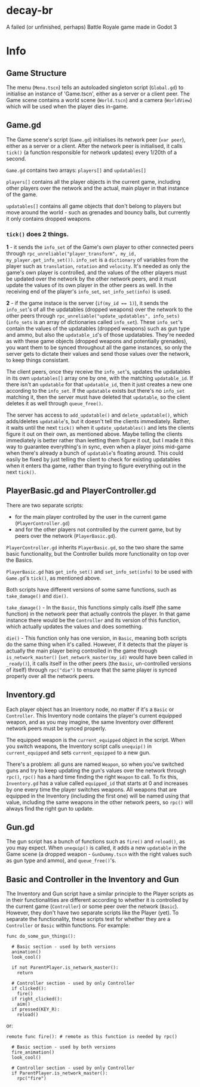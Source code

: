 # decay-br
A failed (or unfinished, perhaps) Battle Royale game made in Godot 3

# Info

## Game Structure

The menu (`Menu.tscn`) tells an autoloaded singleton script (`Global.gd`) to initialise an instance of 'Game.tscn', either as a server or a client peer. The Game scene contains a world scene (`World.tscn`) and a camera (`WorldView`) which will be used when the player dies in-game.

## Game.gd

The Game scene's script (`Game.gd`) initialises its network peer (`var peer`), either as a server or a client. After the network peer is initialised, it calls `tick()` (a function responsible for network updates) every 1/20th of a second.

`Game.gd` contains two arrays: `players[]` and `updatables[]`

`players[]` contains all the player objects in the current game, including other players over the network and the actual, main player in that instance of the game.

`updatables[]` contains all game objects that don't belong to players but move around the world - such as grenades and bouncy balls, but currently it only contains dropped weapons.

### `tick()` does 2 things.

**1** - it sends the `info_set` of the Game's own player to other connected peers through `rpc_unreliable("player_transform", my_id, my_player.get_info_set())`. `info_set` is a `dictionary` of variables from the player such as `translation`, `rotation` and `velocity`. It's needed as only the game's own player is controlled, and the values of the other players must be updated over the network by the other network peers, and it must update the values of its own player in the other peers as well. In the receiving end of the player's `info_set`, `set_info_set(info)` is used.

**2** - if the game instace is the server (`if(my_id == 1)`), it sends the `info_set`'s of all the updatables (dropped weapons) over the network to the other peers through `rpc_unreliable("update_updatables", info_sets)` (`info_sets` is an array of dictionaries called `info_set`). These `info_set`'s contain the values of the updatables (dropped weapons) such as gun type and ammo, but also the `updatable_id`'s of those updatables. They're needed as with these game objects (dropped weapons and potentially grenades), you want them to be synced throughout all the game instances, so only the server gets to dictate their values and send those values over the network, to keep things consistant.

The client peers, once they receive the `info_set`'s, updates the updatables in its own `updatables[]` array one by one, with the matching `updatable_id`. If there isn't an `updatable` for that `updatable_id`, then it just creates a new one according to the `info_set`. If the `updatable` exists but there's no `info_set` matching it, then the server must have deleted that `updatable`, so the client deletes it as well through `queue_free()`.

The server has access to `add_updatable()` and `delete_updatable()`, which adds/deletes `updatable`'s, but it doesn't tell the clients immediately. Rather, it waits until the next `tick()` when it `update_updatables()` and lets the clients figure it out on their own, as mentioned above. Maybe telling the clients immediately is better rather than leetting them figure it out, but I made it this way to guarantee everything's in sync, even when a player joins mid-game when there's already a bunch of `updatable`'s floating around. This could easily be fixed by just telling the client to check for existing updatables when it enters tha game, rather than trying to figure everything out in the next `tick()`.

## PlayerBasic.gd and PlayerController.gd

There are two separate scripts:
- for the main player controlled by the user in the current game (`PlayerController.gd`)
- and for the other players not controlled by the current game, but by peers over the network (`PlayerBasic.gd`).

`PlayerController.gd` inherits `PlayerBasic.gd`, so the two share the same basic functionality, but the Controller builds more functionality on top over the Basics.

`PlayerBasic.gd` has `get_info_set()` and `set_info_set(info)` to be used with `Game.gd`'s `tick()`, as mentioned above.

Both scripts have different versions of some same functions, such as `take_damage()` and `die()`. 

`take_damage()` - In the `Basic`, this functions simply calls itself (the same function) in the network peer that actually controls the player. In that game instance there would be the `Controller` and its version of this function, which actually updates the values and does something.

`die()` - This function only has one version, in `Basic`, meaning both scripts do the same thing when it's called. However, if it detects that the player is actually the main player being controlled in the game through `is_network_master()` (`set_network_master(my_id)` would have been called in `_ready()`), it calls itself in the other peers (the `Basic`, un-controlled versions of itself) through `rpc("die")` to ensure that the same player is synced properly over all the network peers.

## Inventory.gd

Each player object has an Inventory node, no matter if it's a `Basic` or `Controller`. This Inventory node contains the player's current equipped weapon, and as you may imagine, the same Inventory over different network peers must be synced properly.

The equipped weapon is the `current_equipped` object in the script. When you switch weapons, the Inventory script calls `unequip()` in `current_equipped` and sets `current_equipped` to a new gun.

There's a problem: all guns are named `Weapon`, so when you've switched guns and try to keep updating the gun's values over the network through `rpc()`, `rpc()` has a hard time finding the right `Weapon` to call. To fix this, `Inventory.gd` has a value called `equipped_id` that starts at 0 and increases by one every time the player switches weapons. All weapons that are equipped in the Inventory (including the first one) will be named using that value, including the same weapons in the other network peers, so `rpc()` will always find the right gun to update.

## Gun.gd

The gun script has a bunch of functions such as `fire()` and `reload()`, as you may expect. When `unequip()` is called, it adds a new `updatable` in the Game scene (a dropped weapon - `GunDummy.tscn` with the right values such as gun type and ammo), and `queue_free()`'s.

## Basic and Controller in the Inventory and Gun

The Inventory and Gun script have a similar  principle to the Player scripts as in their functionalities are different according to whether it is controlled by the current game (`Controller`) or some peer over the network (`Basic`). However, they don't have two separate scripts like the Player (yet). To separate the functionality, these scripts test for whether they are a `Controller` or `Basic` within functions. For example:

```
func do_some_gun_things():

  # Basic section - used by both versions
  animation()
  look_cool()
  
  if not ParentPlayer.is_network_master():
    return
  
  # Controller section - used by only Controller
  if clicked():
    fire()
  if right_clicked():
    aim()
  if pressed(KEY_R):
    reload()
```

or:

```
remote func fire(): # remote as this function is needed by rpc()

  # Basic section - used by both versions
  fire_animation()
  look_cool()
  
  # Controller section - used by only Controller
  if ParentPlayer.is_network_master():
    rpc("fire")
```
